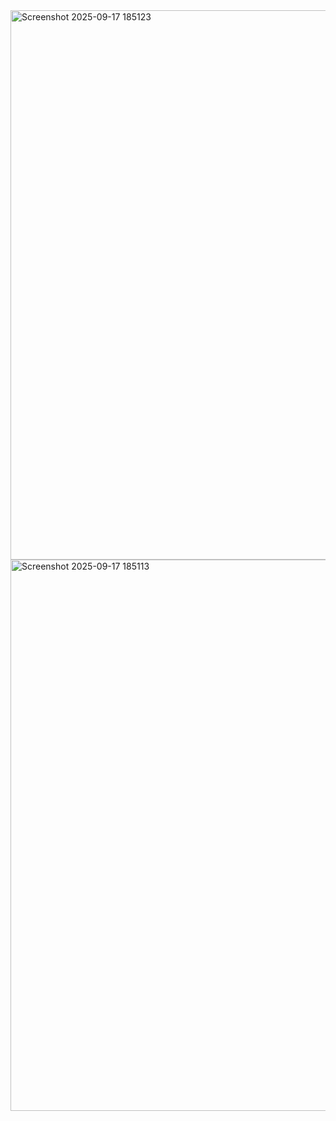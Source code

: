 <img width="1579" height="879" alt="Screenshot 2025-09-17 185123" src="https://github.com/user-attachments/assets/b3bf9259-f7c5-46f1-b792-d071906f6d4b" />
<img width="1579" height="882" alt="Screenshot 2025-09-17 185113" src="https://github.com/user-attachments/assets/529c2298-d59e-42fa-ae2d-e44c7057ebf0" />
